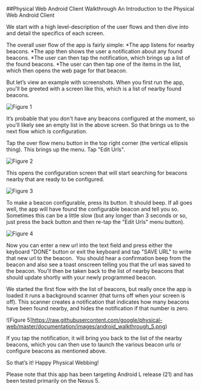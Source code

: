 ##Physical Web Android Client Walkthrough
An Introduction to the Physical Web Android Client

We start with a high level-description of the user flows and then dive into and detail the specifics of each screen.

The overall user flow of the app is fairly simple:
*The app listens for nearby beacons.
*The app then shows the user a notification about any found beacons.
*The user can then tap the notification, which brings up a list of the found beacons.
*The user can then tap one of the items in the list, which then opens the web page for that beacon.

But let’s view an example with screenshots. When you first run the app, you'll be greeted with a screen like this, which is a list of nearby found beacons.

![Figure 1](https://raw.githubusercontent.com/google/physical-web/master/documentation/images/android_walkthrough_1.png)

It’s probable that you don't have any beacons configured at the moment, so you'll likely see an empty list in the above screen. So that brings us to the next flow which is configuration. 

Tap the over flow menu button in the top right corner (the vertical ellipsis thing). This brings up the menu. Tap "Edit Urls".

![Figure 2](https://raw.githubusercontent.com/google/physical-web/master/documentation/images/android_walkthrough_2.png)

This opens the configuration screen that will start searching for beacons nearby that are ready to be configured.

![Figure 3](https://raw.githubusercontent.com/google/physical-web/master/documentation/images/android_walkthrough_3.png)

To make a beacon configurable, press its button. It should beep. If all goes well, the app will have found the configurable beacon and tell you so. Sometimes this can be a little slow (but any longer than 3 seconds or so, just press the back button and then re-tap the "Edit Urls" menu button).

![Figure 4](https://raw.githubusercontent.com/google/physical-web/master/documentation/images/android_walkthrough_4.png)

Now you can enter a new url into the text field and press either the keyboard "DONE" button or exit the keyboard and tap "SAVE URL" to write that new url to the beacon.  You should hear a confirmation beep from the beacon and also see a toast onscreen telling you that the url was saved to the beacon. You'll then be taken back to the list of nearby beacons that should update shortly with your newly programmed beacon.

We started the first flow with the list of beacons, but really once the app is loaded it runs a background scanner (that turns off when your screen is off). This scanner creates a notification that indicates how many beacons have been found nearby, and hides the notification if that number is zero.

![Figure 5]https://raw.githubusercontent.com/google/physical-web/master/documentation/images/android_walkthrough_5.png)

If you tap the notification, it will bring you back to the list of the nearby beacons, which you can then use to launch the various beacon urls or configure beacons as mentioned above.

So that’s it! Happy Physical Webbing!

Please note that this app has been targeting Android L release (21) and has been tested primarily on the Nexus 5.
